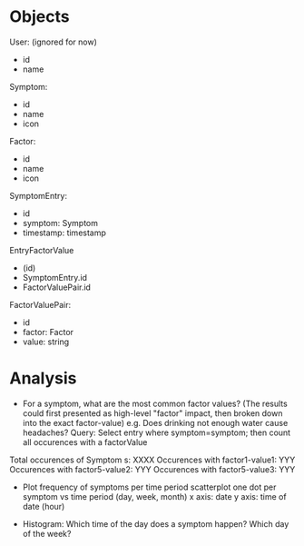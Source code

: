 # Objects

User: (ignored for now)

- id
- name

Symptom:

- id
- name
- icon

Factor:

- id
- name
- icon

SymptomEntry:

- id
- symptom: Symptom
- timestamp: timestamp

EntryFactorValue

- (id)
- SymptomEntry.id
- FactorValuePair.id

<!--
- factorValues: [
  {factor: "factor1", value: "value1"},
  {factor: "factor5", value: "value2"},
  {factor: "factor5", value: "value3"},
  ]
-->

FactorValuePair:

- id
- factor: Factor
- value: string

# Analysis

- For a symptom, what are the most common factor values?
  (The results could first presented as high-level "factor" impact, then broken down into the exact factor-value)
  e.g. Does drinking not enough water cause headaches?
  Query: Select entry where symptom=symptom; then count all occurences with a factorValue

Total occurences of Symptom s: XXXX
Occurences with factor1-value1: YYY
Occurences with factor5-value2: YYY
Occurences with factor5-value3: YYY

- Plot frequency of symptoms per time period
  scatterplot one dot per symptom vs time period (day, week, month)
  x axis: date
  y axis: time of date (hour)

- Histogram: Which time of the day does a symptom happen? Which day of the week?

